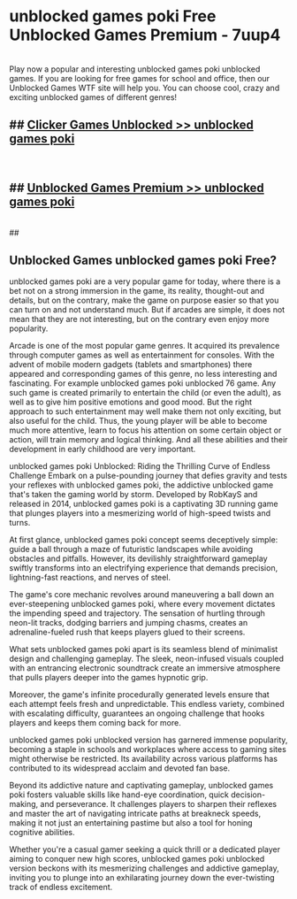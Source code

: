 # unblocked games poki  Free Unblocked Games Premium - 7uup4 <br>
<br>
Play now a popular and interesting unblocked games poki unblocked games. If you are looking for free games for school and office, then our Unblocked Games WTF site will help you. You can choose cool, crazy and exciting unblocked games of different genres!


## ##  [Clicker Games Unblocked >> unblocked games poki](http://freeplayer.one?title=unblocked_games_poki&ref=UGames)
  <br>

##  ## [Unblocked Games Premium >> unblocked games poki](http://freeplayer.one?title=unblocked_games_poki&ref=UGames)
  <br>
  ##



## Unblocked Games unblocked games poki Free?

unblocked games poki are a very popular game for today, where there is a bet not on a strong immersion in the game, its reality, thought-out and details, but on the contrary, make the game on purpose easier so that you can turn on and not understand much. But if arcades are simple, it does not mean that they are not interesting, but on the contrary even enjoy more popularity.

Arcade is one of the most popular game genres. It acquired its prevalence through computer games as well as entertainment for consoles. With the advent of mobile modern gadgets (tablets and smartphones) there appeared and corresponding games of this genre, no less interesting and fascinating. For example unblocked games poki unblocked 76 game. Any such game is created primarily to entertain the child (or even the adult), as well as to give him positive emotions and good mood. But the right approach to such entertainment may well make them not only exciting, but also useful for the child. Thus, the young player will be able to become much more attentive, learn to focus his attention on some certain object or action, will train memory and logical thinking. And all these abilities and their development in early childhood are very important.

unblocked games poki Unblocked: Riding the Thrilling Curve of Endless Challenge
Embark on a pulse-pounding journey that defies gravity and tests your reflexes with unblocked games poki, the addictive unblocked game that's taken the gaming world by storm. Developed by RobKayS and released in 2014, unblocked games poki is a captivating 3D running game that plunges players into a mesmerizing world of high-speed twists and turns.

At first glance, unblocked games poki concept seems deceptively simple: guide a ball through a maze of futuristic landscapes while avoiding obstacles and pitfalls. However, its devilishly straightforward gameplay swiftly transforms into an electrifying experience that demands precision, lightning-fast reactions, and nerves of steel.

The game's core mechanic revolves around maneuvering a ball down an ever-steepening unblocked games poki, where every movement dictates the impending speed and trajectory. The sensation of hurtling through neon-lit tracks, dodging barriers and jumping chasms, creates an adrenaline-fueled rush that keeps players glued to their screens.

What sets unblocked games poki apart is its seamless blend of minimalist design and challenging gameplay. The sleek, neon-infused visuals coupled with an entrancing electronic soundtrack create an immersive atmosphere that pulls players deeper into the games hypnotic grip.

Moreover, the game's infinite procedurally generated levels ensure that each attempt feels fresh and unpredictable. This endless variety, combined with escalating difficulty, guarantees an ongoing challenge that hooks players and keeps them coming back for more.

unblocked games poki unblocked version has garnered immense popularity, becoming a staple in schools and workplaces where access to gaming sites might otherwise be restricted. Its availability across various platforms has contributed to its widespread acclaim and devoted fan base.

Beyond its addictive nature and captivating gameplay, unblocked games poki fosters valuable skills like hand-eye coordination, quick decision-making, and perseverance. It challenges players to sharpen their reflexes and master the art of navigating intricate paths at breakneck speeds, making it not just an entertaining pastime but also a tool for honing cognitive abilities.

Whether you're a casual gamer seeking a quick thrill or a dedicated player aiming to conquer new high scores, unblocked games poki unblocked version beckons with its mesmerizing challenges and addictive gameplay, inviting you to plunge into an exhilarating journey down the ever-twisting track of endless excitement.